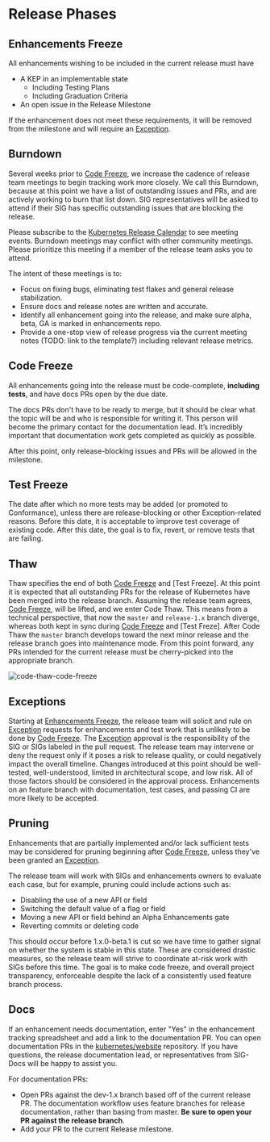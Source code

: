 # Release Phases

## Enhancements Freeze
All enhancements wishing to be included in the current release must have
* A KEP in an implementable state
  * Including Testing Plans
  * Including Graduation Criteria
* An open issue in the Release Milestone

If the enhancement does not meet these requirements, it will be removed from the
milestone and will require an [Exception].

## Burndown
Several weeks prior to [Code Freeze], we increase the cadence of release team meetings
to begin tracking work more closely. We call this Burndown, because at this
point we have a list of outstanding issues and PRs, and are actively working to
burn that list down. SIG representatives will be asked to attend if their SIG has
specific outstanding issues that are blocking the release.

Please subscribe to the [Kubernetes Release Calendar] to see meeting events. Burndown meetings
may conflict with other community meetings. Please prioritize this meeting if
a member of the release team asks you to attend.

The intent of these meetings is to:

* Focus on fixing bugs, eliminating test flakes and general release
  stabilization.
* Ensure docs and release notes are written and accurate.
* Identify all enhancement going into the release, and make sure alpha, beta, GA
  is marked in enhancements repo.
* Provide a one-stop view of release progress via the current meeting notes (TODO: link to the template?) including relevant release metrics.

## Code Freeze

All enhancements going into the release must be code-complete, **including
tests**, and have docs PRs open by the due date.

The docs PRs don't have to be ready to merge, but it should be clear what the
topic will be and who is responsible for writing it. This person will become the
primary contact for the documentation lead. It’s incredibly important that
documentation work gets completed as quickly as possible.

After this point, only release-blocking issues and PRs will be allowed in the
milestone.

## Test Freeze

The date after which no more tests may be added (or promoted to Conformance),
unless there are release-blocking or other Exception-related reasons. Before
this date, it is acceptable to improve test coverage of existing code. After
this date, the goal is to fix, revert, or remove tests that are failing.

## Thaw

Thaw specifies the end of both [Code Freeze] and [Test Freeze]. At this point 
it is expected that all outstanding PRs for the release of Kubernetes have been
merged into the release branch. Assuming the release team agrees,
[Code Freeze], will be lifted, and we enter Code Thaw. This means from a 
technical perspective, that now the `master` and `release-1.x` branch diverge,
whereas both kept in sync during [Code Freeze] and [Test Freze]. After Code 
Thaw the `master` branch develops toward the next minor release and the release
branch goes into maintenance mode. From this point forward, any PRs intended
for the current release must be cherry-picked into the appropriate branch.

![code-thaw-code-freeze](code-freeze-code-thaw.svg "Code Thaw vs Code Freeze")

## Exceptions

Starting at [Enhancements Freeze], the release team will solicit and rule on
[Exception] requests for enhancements and test work that is unlikely to be done
by [Code Freeze]. The [Exception] approval is the responsibility of the SIG or SIGs
labeled in the pull request. The release team may intervene or deny the request
only if it poses a risk to release quality, or could negatively impact the overall
timeline. Changes introduced at this point should be well-tested,
well-understood, limited in architectural scope, and low risk.  All of those
factors should be considered in the approval process.  Enhancements on an
feature branch with documentation, test cases, and passing CI are more likely to
be accepted.

## Pruning

Enhancements that are partially implemented and/or lack sufficient tests may be
considered for pruning beginning after [Code Freeze], unless they've been
granted an [Exception].

The release team will work with SIGs and enhancements owners to evaluate each
case, but for example, pruning could include actions such as:

* Disabling the use of a new API or field
* Switching the default value of a flag or field
* Moving a new API or field behind an Alpha Enhancements gate
* Reverting commits or deleting code

This should occur before 1.x.0-beta.1 is cut so we have time to gather signal
on whether the system is stable in this state. These are considered drastic
measures, so the release team will strive to coordinate at-risk work with SIGs
before this time. The goal is to make code freeze, and overall project
transparency, enforceable despite the lack of a consistently used feature branch
process.

## Docs

If an enhancement needs documentation, enter "Yes" in the enhancement tracking
spreadsheet and add a link to the documentation PR. You can open documentation
PRs in the [kubernetes/website] repository. If you have questions, the release
documentation lead, or representatives from SIG-Docs will be happy to assist
you.

For documentation PRs:

* Open PRs against the dev-1.x branch based off of the current release PR. The
  documentation workflow uses feature branches for release documentation, rather
than basing from master. **Be sure to open your PR against the release branch**.
* Add your PR to the current Release milestone.

[kubernetes/website]: https://github.com/kubernetes/website
[Kubernetes Release Calendar]: https://bit.ly/k8s-release-cal
[Exception]: ./EXCEPTIONS.md
[Code Freeze]: #code-freeze
[Enhancements Freeze]: #enhancements-freeze
